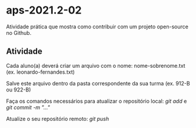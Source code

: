 # aps-2021.2-02
Atividade prática que mostra como contribuir com um projeto open-source no Github.

## Atividade
Cada aluno(a) deverá criar um arquivo com o nome: nome-sobrenome.txt (ex. leonardo-fernandes.txt)

Salve este arquivo dentro da pasta correspondente da sua turma (ex. 912-B ou 922-B)

Faça os comandos necessários para atualizar o repositório local: _git add_ e _git commit -m "..."_

Atualize o seu repositório remoto: _git push_ 


